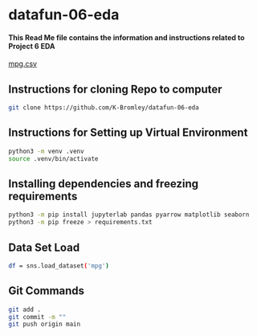 # datafun-06-eda
#### This Read Me file contains the information and instructions related to Project 6 EDA

[mpg.csv](https://github.com/mwaskom/seaborn-data/blob/master/mpg.csv)

## Instructions for cloning Repo to computer
```bash
git clone https://github.com/K-Bromley/datafun-06-eda
```

## Instructions for Setting up Virtual Environment
``` bash
python3 -m venv .venv
source .venv/bin/activate
```

## Installing dependencies and freezing requirements
```bash
python3 -m pip install jupyterlab pandas pyarrow matplotlib seaborn
python3 -m pip freeze > requirements.txt
```

## Data Set Load
```bash
df = sns.load_dataset('mpg')
```

## Git Commands
``` bash
git add .
git commit -m ""
git push origin main
```
